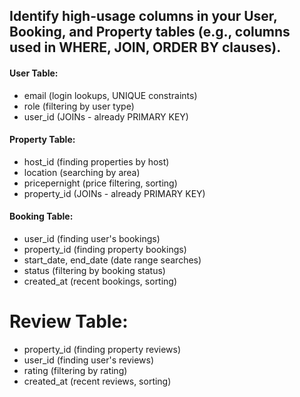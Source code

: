 ## Identify high-usage columns in your User, Booking, and Property tables (e.g., columns used in WHERE, JOIN, ORDER BY clauses).

#### User Table:

- email (login lookups, UNIQUE constraints)
- role (filtering by user type)
- user_id (JOINs - already PRIMARY KEY)

#### Property Table:

- host_id (finding properties by host)
- location (searching by area)
- pricepernight (price filtering, sorting)
- property_id (JOINs - already PRIMARY KEY)

#### Booking Table:

- user_id (finding user's bookings)
- property_id (finding property bookings)
- start_date, end_date (date range searches)
- status (filtering by booking status)
- created_at (recent bookings, sorting)

# Review Table:

- property_id (finding property reviews)
- user_id (finding user's reviews)
- rating (filtering by rating)
- created_at (recent reviews, sorting)


